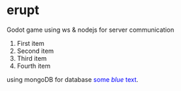 # erupt
Godot game using ws &amp; nodejs for server communication


1. First item
2. Second item
3. Third item
4. Fourth item

using mongoDB for database
<span style="color:blue">some *blue* text</span>.
